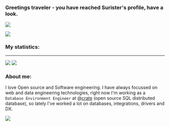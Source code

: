 ### Greetings traveler - you have reached Surister's profile, have a look.


![](https://komarev.com/ghpvc/?username=surister)

![](https://i.redd.it/ojf5uj3u4ehb1.png)

### My statistics:

<hr>

![](https://github-readme-stats.vercel.app/api?username=surister&count_private=true&include_all_commits=true&theme=darcula)
![](https://github-readme-stats.vercel.app/api/top-langs/?username=surister&layout=compact&lang_count=16&theme=darcula)

### About me:

I love Open source and Software engineering. I have always focussed on web and data engineering technologies, right now I'm working as a `Database Environment Engineer` at @[crate](https://github.com/crate) (open source SQL distributed database), so lately I've worked a lot on databases, integrations, drivers and DX.


![](https://images3.memedroid.com/images/UPLOADED56/644a4e70c8639.jpeg)
